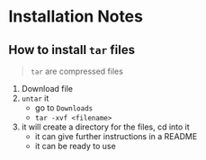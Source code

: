 # Installation Notes

## How to install `tar` files
> `tar` are compressed files
1.  Download file
2.  `untar` it
    - go to `Downloads`
    - `tar -xvf <filename>`
3. it will create a directory for the files, cd into it
    - it can give further instructions in a README 
    - it can be ready to use

